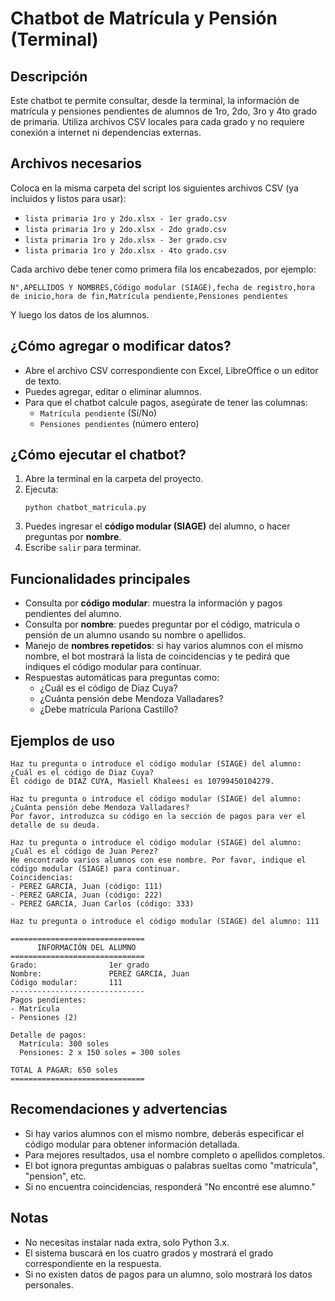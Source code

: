# Chatbot de Matrícula y Pensión (Terminal)

## Descripción

Este chatbot te permite consultar, desde la terminal, la información de matrícula y pensiones pendientes de alumnos de 1ro, 2do, 3ro y 4to grado de primaria. Utiliza archivos CSV locales para cada grado y no requiere conexión a internet ni dependencias externas.

## Archivos necesarios

Coloca en la misma carpeta del script los siguientes archivos CSV (ya incluidos y listos para usar):

- `lista primaria 1ro y 2do.xlsx - 1er grado.csv`
- `lista primaria 1ro y 2do.xlsx - 2do grado.csv`
- `lista primaria 1ro y 2do.xlsx - 3er grado.csv`
- `lista primaria 1ro y 2do.xlsx - 4to grado.csv`

Cada archivo debe tener como primera fila los encabezados, por ejemplo:

```
N°,APELLIDOS Y NOMBRES,Código modular (SIAGE),fecha de registro,hora de inicio,hora de fin,Matrícula pendiente,Pensiones pendientes
```

Y luego los datos de los alumnos.

## ¿Cómo agregar o modificar datos?

- Abre el archivo CSV correspondiente con Excel, LibreOffice o un editor de texto.
- Puedes agregar, editar o eliminar alumnos.
- Para que el chatbot calcule pagos, asegúrate de tener las columnas:
  - `Matrícula pendiente` (Sí/No)
  - `Pensiones pendientes` (número entero)

## ¿Cómo ejecutar el chatbot?

1. Abre la terminal en la carpeta del proyecto.
2. Ejecuta:
   ```
   python chatbot_matricula.py
   ```
3. Puedes ingresar el **código modular (SIAGE)** del alumno, o hacer preguntas por **nombre**.
4. Escribe `salir` para terminar.

## Funcionalidades principales

- Consulta por **código modular**: muestra la información y pagos pendientes del alumno.
- Consulta por **nombre**: puedes preguntar por el código, matrícula o pensión de un alumno usando su nombre o apellidos.
- Manejo de **nombres repetidos**: si hay varios alumnos con el mismo nombre, el bot mostrará la lista de coincidencias y te pedirá que indiques el código modular para continuar.
- Respuestas automáticas para preguntas como:
  - ¿Cuál es el código de Diaz Cuya?
  - ¿Cuánta pensión debe Mendoza Valladares?
  - ¿Debe matrícula Pariona Castillo?

## Ejemplos de uso

```
Haz tu pregunta o introduce el código modular (SIAGE) del alumno: ¿Cuál es el código de Diaz Cuya?
El código de DIAZ CUYA, Masiell Khaleesi es 10799450104279.

Haz tu pregunta o introduce el código modular (SIAGE) del alumno: ¿Cuánta pensión debe Mendoza Valladares?
Por favor, introduzca su código en la sección de pagos para ver el detalle de su deuda.

Haz tu pregunta o introduce el código modular (SIAGE) del alumno: ¿Cuál es el código de Juan Perez?
He encontrado varios alumnos con ese nombre. Por favor, indique el código modular (SIAGE) para continuar.
Coincidencias:
- PEREZ GARCIA, Juan (código: 111)
- PEREZ GARCIA, Juan (código: 222)
- PEREZ GARCIA, Juan Carlos (código: 333)

Haz tu pregunta o introduce el código modular (SIAGE) del alumno: 111

==============================
      INFORMACIÓN DEL ALUMNO
==============================
Grado:                1er grado
Nombre:               PEREZ GARCIA, Juan
Código modular:       111
------------------------------
Pagos pendientes:
- Matrícula
- Pensiones (2)

Detalle de pagos:
  Matrícula: 300 soles
  Pensiones: 2 x 150 soles = 300 soles

TOTAL A PAGAR: 650 soles
==============================
```

## Recomendaciones y advertencias

- Si hay varios alumnos con el mismo nombre, deberás especificar el código modular para obtener información detallada.
- Para mejores resultados, usa el nombre completo o apellidos completos.
- El bot ignora preguntas ambiguas o palabras sueltas como "matricula", "pension", etc.
- Si no encuentra coincidencias, responderá "No encontré ese alumno."

## Notas

- No necesitas instalar nada extra, solo Python 3.x.
- El sistema buscará en los cuatro grados y mostrará el grado correspondiente en la respuesta.
- Si no existen datos de pagos para un alumno, solo mostrará los datos personales.
